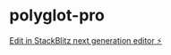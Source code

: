# polyglot-pro

[Edit in StackBlitz next generation editor ⚡️](https://stackblitz.com/~/github.com/Drodler/polyglot-pro)